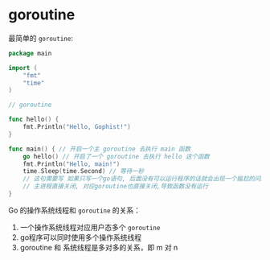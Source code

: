# goroutine

最简单的 `goroutine`:

```go
package main

import (
	"fmt"
	"time"
)

// goroutine

func hello() {
	fmt.Println("Hello, Gophist!")
}

func main() { // 开启一个主 goroutine 去执行 main 函数
	go hello() // 开启了一个 goroutine 去执行 hello 这个函数
	fmt.Println("Hello, main!")
	time.Sleep(time.Second) // 等待一秒
	// 这句需要写 如果只写一个go语句, 后面没有可以运行程序的话就会出现一个尴尬的问题,
	// 主进程直接关闭, 对应goroutine也直接关闭,导致函数没有运行
}

```

Go 的操作系统线程和 `goroutine` 的关系：

1. 一个操作系统线程对应用户态多个 `goroutine`
2. go程序可以同时使用多个操作系统线程
3. goroutine 和 系统线程是多对多的关系，即 m 对 n
